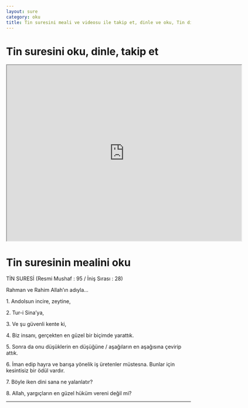```yaml
---
layout: sure
category: oku
title: Tin suresini meali ve videosu ile takip et, dinle ve oku, Tin dinle, Tin meali.
---
```


<div class="container">
  <div class="row">
    <div class="col-lg-12">
      <h1>Tin suresini oku, dinle, takip et</h1>
      <div class="div-youtube-embed">
        <iframe width="640" height="480" src="https://www.youtube.com/embed/">frameborder="0" allowfullscreen></iframe>
      </div>
    </div>
  </div>

  <div class="row">
    <div class="col-lg-12">
      <h1>Tin suresinin mealini oku</h1>
      <div><p>TİN SURESİ (Resmi Mushaf : 95 / İniş Sırası : 28)</p><p>Rahman ve Rahim Allah’ın adıyla…</p><p></p><p></p><p>1. Andolsun incire, zeytine,</p><p></p><p></p><p>2. Tur-i Sina’ya,</p><p></p><p></p><p>3. Ve şu güvenli kente ki,</p><p></p><p></p><p>4. Biz insanı, gerçekten en güzel bir biçimde yarattık.</p><p></p><p></p><p>5. Sonra da onu düşüklerin en düşüğüne / aşağıların en aşağısına çevirip attık.</p><p></p><p></p><p>6. İman edip hayra ve barışa yönelik iş üretenler müstesna. Bunlar için kesintisiz bir ödül vardır.</p><p></p><p></p><p>7. Böyle iken dini sana ne yalanlatır?</p><p></p><p></p><p>8. Allah, yargıçların en güzel hüküm vereni değil mi?</p><p></p><p></p><p></p><p></p></div>
    </div>
  </div>
</div>
<hr />